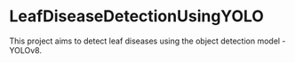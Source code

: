 # LeafDiseaseDetectionUsingYOLO
This project aims to detect leaf diseases using the object detection model - YOLOv8.
